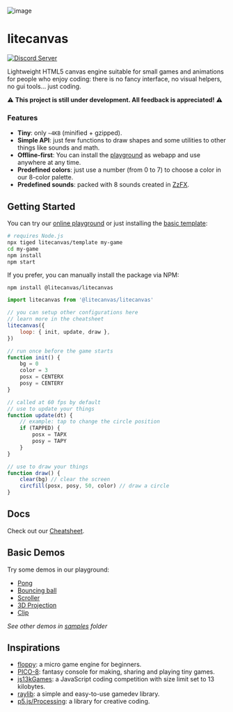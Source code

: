 ![image](https://github.com/litecanvas/game-engine/assets/1798830/35119449-cd75-45d2-a806-462cd323cc14)

# litecanvas

[![Discord Server](https://img.shields.io/badge/Discord-7289DA?style=for-the-badge&logo=discord&logoColor=white)](https://discord.com/invite/r2c3rGsvH3)

Lightweight HTML5 canvas engine suitable for small games and animations for people who enjoy coding: there is no fancy interface, no visual helpers, no gui tools... just coding.

:warning: **This project is still under development. All feedback is appreciated!** :warning:

### Features

-   **Tiny**: only `~4KB` (minified + gzipped).
-   **Simple API**: just few functions to draw shapes and some utilities to other things like sounds and math.
-   **Offline-first**: You can install the [playground](https://litecanvas.js.org/) as webapp and use anywhere at any time.
-   **Predefined colors**: just use a number (from 0 to 7) to choose a color in our 8-color palette.
-   **Predefined sounds**: packed with 8 sounds created in [ZzFX](https://killedbyapixel.github.io/ZzFX/).

## Getting Started

You can try our [online playground](https://litecanvas.github.io) or just installing the [basic template](https://github.com/litecanvas/template):

```sh
# requires Node.js
npx tiged litecanvas/template my-game
cd my-game
npm install
npm start
```

If you prefer, you can manually install the package via NPM:

```
npm install @litecanvas/litecanvas
```

```js
import litecanvas from '@litecanvas/litecanvas'

// you can setup other configurations here
// learn more in the cheatsheet
litecanvas({
    loop: { init, update, draw },
})

// run once before the game starts
function init() {
    bg = 0
    color = 3
    posx = CENTERX
    posy = CENTERY
}

// called at 60 fps by default
// use to update your things
function update(dt) {
    // example: tap to change the circle position
    if (TAPPED) {
        posx = TAPX
        posy = TAPY
    }
}

// use to draw your things
function draw() {
    clear(bg) // clear the screen
    circfill(posx, posy, 50, color) // draw a circle
}
```

## Docs

Check out our [Cheatsheet](https://litecanvas.js.org/about.html).

## Basic Demos

Try some demos in our playground:

-   [Pong](https://litecanvas.js.org?c=eJyVVe9S2kAQ%2F85TbD8lKZHQgNTSYoepKHZacZRR%2BRiTC1wNCZM7xKnaV%2BgT9Fsfos%2FTF%2BgrdPfuEoLVzvgB2L3d%2B%2B2f%2B%2B2ScMnCIL0OhH1bA1jxSM660PKbLmozxqcz2YX2TrN279Rq8TINJc9S4CmXtgN0YxFE59CDV35TK0NStrV8QXLTGCaotFukRExIMpEHqpdBkpD6YXA0HpwUJ5PyZAJbMBwcHgzH4EHbmE%2F5V1ZEIr2fThM6UPg8V5G1ODGiWDAWoeyrhESY5YV%2FwmMmUG6hLNmNNNiqIiGDXKp7cZAIVsMjz4MkCyIIIFwKmc0hzlJJMHi4j6JtnfLkSoQ5Y6nlgjWTciG6nkduojFFRMnDRpjNPeGJ0tO7bnvznY8XX%2BKz47jjX%2FD911ejLf5m8ukoCVaNVRbHPqLZORMO9HZV7wF4bE4o7%2FhhcAd98N3uKy%2B3XESBZHYk9evR%2FU%2Bj%2Ft7h0YEDOZPLPH1rjl%2BY0h0Tat2Jcf%2F4eLCnDvUVCmNumV72sLMFIDVsGswZZNcsf286OAvSCB%2BMp4ulFOYu4apEdMCCJt%2B%2BkeUCWaC45oGv6jJAc0QFOWNkREQDpcj3ArNQIAWioWTC8oXycLXZhWajuV0FjbLUkugnK8ioBiaUbm811Dsq18ATbRhyZW2t68x34fxwbzwsHZVmyqoZNE39%2Bprju4b7RQ3FtLzqNEudKP5aqwWX9e%2BWYj6%2BXXxTfRl4Dy3obvZRE0PBwSITnNhSDme9p4fqpZmilxDJck61cbJp1KCXGfLOgCL5NvpmkKuV6obc3Zmo70pbSQmVRA%2B21mWZd6t279F7xRrYuKWzDGcsvNJJhlmScEGDsuJytskptOUslDpxVxfvlqGqkuYW7Tz1fa6%2Bh86DbIoi1Caq06Ys02vq9KqDG%2BXByqzcEJmYa59nzC9tiCDh09S2QpZKltNumnMqUC0K7WGbLewWyxedcPpgPILTcf9kjJdaLvi6f2uaa3Lt0hTcmsUQypgnif14LxBFxwx5Hiq%2Fp7racWplcgJP7GJDOw%2BrUvVSUbiUF9WS8M8M6GP9%2FvHzz6%2FvYCHrVMIutCtuSoJyKvGPyzVHfinZFl1WT%2BY0sJBTiml3cIM4hUtL%2FVb685z2P1HhP6%2BC%2BfnbCHDQ%2FzyA0dngxCo7%2Bg8M%2Bm7%2FD6quoVRRXSjrM4DEwr8WGke1)
-   [Bouncing ball](https://litecanvas.js.org?c=eJxtUj1vgzAQ3fkVNxpCAklbqRWlQ9WqZI%2FU2TImsuQCAkOLkvz3GvsKDs3gwff8Pu7OUijOaNnTlvieJ7mCumqFElUJKfSckW0ch%2Fr4Buu5rJhQQ2Jux4b206WhuehaTbp%2F9LyiK5nREKVQxIeTBxMXdT%2F3b4cs2IXZ%2B%2F4jO0Q7P9FvUBGfxAhq6OJodnVOFSe5srp%2FeTc%2FsEonF30LIFcuPlzhg8WdYFYAI8x8h%2BHAMz2K4LXS2ThURQE8P%2FJWV0UBZE62wum8gGkbzmcn9hrBZ4htR1eRghTW2%2BRGNd48PZiyM4AUmKRfteMc4mJC64xeviZelil1fzDlxMkv8wwmz3%2FrcWWWgg7GwN1a3tBv%2FAlMtiQ2%2B2aiYYWQ0g08a4YY%2FW7xAca%2FoRsbrFrDVdeUcBor2vIXzlHggw%3D%3D)
-   [Scroller](https://litecanvas.js.org?c=eJxVkFFLwzAUhd%2F7K64PsjSJNZ0WBroHYQMFHwQHe45ttgayVJpbLcr%2BuzfrurmHJOSec757E2fRlNp%2F6cDSJNl0vkTbeLDeIrAUfhOAnQlBbw3MYbI2rmx2BrABdwpeTcjUk7x%2BWayek%2F0%2FTPdZaTTAKhxQSK7l69Pb%2B3JBt2B%2FzBi7PXbJnPFbrEmtSSrUAX0zh7xQwKHCC3zV6u9xytIZ3TJFjwDYNC0wZxAsMdQDHY9wyaeaEEMQIDoxjoaCqSznNj2VaaFpSRrjofsI2DIrIT%2B7ysY1B5Pu2Z0kFi%2BuZ4OMpsf4Tha3c4lFay9hqlJhedS4ymYSajFVIljPiHGf8loeJ5BDjwjY0xf8AaGafqQ%3D)
-   [3D Projection](https://litecanvas.js.org?c=eJyNVU2P2jAQvfMrpodqnWI%2By6kt7WW3hVulrtTuRjk4JCyG4CDHFJYV%2F73jj5CYDUslROx579njGc844yqdMfGXFSRoteZbMVM8F8AFVySAlxZAxkW644lakGGA04IfUhjD7%2Bnt%2FQS%2BwuRu%2BmNyD9%2FKQQ9G8MmhOEbBRubL1K46hhANAOGAQh9%2FEbVTHA%2F8qbaYaaRXyLlQRaXuaB8o1D8RhV4Pwj2FZwqHyPKaaHWkAehcQ2oEf7GLwGt7pxGIqliliT6sNjDxlOlw91vHWna2m4SplCTKZsiS2sjq9gctNMxzCSRLFXAt%2FYyfLy6I3SwVT2qBpnbbigFmuSgU4jrChjVcMyX5nnS7XasKeRQYql5T5opZD5G23mbEGNCtP8Q4ElC9luVf5D6cuI5yhf%2FYzHeul1Eb3lbK6tqdaU5sPJU%2BcSVG%2BOjFOZFs56pglhWkH5gUYUSIvaLff%2F6iMAp0yDfbYkE0riQTRabTUxbBkFbFYUqoKT2j85QIdIpwCoRDGwYBvIcRrZwNfBpSECU1bmBNlwQUeAPhaIptg%2BeoR6EUMQoxdfeoag3EXREWhX39KxnaMPAM8TkjPjE%2B%2Bju6FOoNXfRNntksz%2FQlZahxF7nCZL4z2DkQO1HcIIqdKC4BRPgciN3o3XhsGQGoBX4B%2ByDcSZlLcjPFjpnxBGylpMWNuQR2VZkWZfk2Zdp46mUbBfYuhrZxnVRLq1qiyhwDh5XKVmOxXZv2YC0n5coqV3o%2Fq1zVlWB0bR1KHoWrCD5gfFZRuIwc4ei%2B1jW043ooaZXYUR9XpmorheZ42av6gWQJx2qw%2Bzr2xRdglhcngWmnojatE33El%2FVdK23y5%2BEtf86W8Xe58E6d%2B%2Bg784Ynj%2F%2FvyaU4XA%2FCq4e07onX592r6TsT7rEuw2f9d4i0%2BB%2FEGGLo)
-   [Clip](https://litecanvas.js.org?c=eJx1UF1rwjAUfe%2BvuG8maxnRKYLbHgSdFsYoWNhG6UNsUw0raUmiqxv%2B992mrriHQT%2FuOdycnHNKaUXG1ZEb8u0BWF7XUu1CZYU%2B8nIGzDtTzysOKrOyUiCVtIRCu9rAIwwZw%2BmE03Ti4bStGmEQJSmCotJASmFBIsPu8fcAE9YOvt9JXA7c1gezJ4nmKpeEBfAaLuI1DaAn1stwtY57ZhzAlKYUBc7e%2Bcrcoc65FSS3nbosgMTzKApfVr%2FXtZ6RenPg1IF3pwNg5JdAhm8NMVKR5fM82iwXlMINugbfZb2%2BLdf881JFVhrCWj8uCHWMrDOpM9IEcAqcNr0s3tF%2Fuum6KIXa2f2fkrTIbCHLkriNRKYJSwPowRDBaNK9PTly%2FWAqq6sP0blrU9ZV7Qxa0di2WnwGT9FmNvDxG8CYYsYfprCR1A%3D%3D)

*See other demos in [samples](samples) folder*

## Inspirations

-   [floppy](https://github.com/lpagg/floppy): a micro game engine for beginners.
-   [PICO-8](https://www.lexaloffle.com/pico-8.php): fantasy console for making, sharing and playing tiny games.
-   [js13kGames](https://js13kgames.com/): a JavaScript coding competition with size limit set to 13 kilobytes.
-   [raylib](https://www.raylib.com/): a simple and easy-to-use gamedev library.
-   [p5.js/Processing](https://p5js.org/): a library for creative coding.
